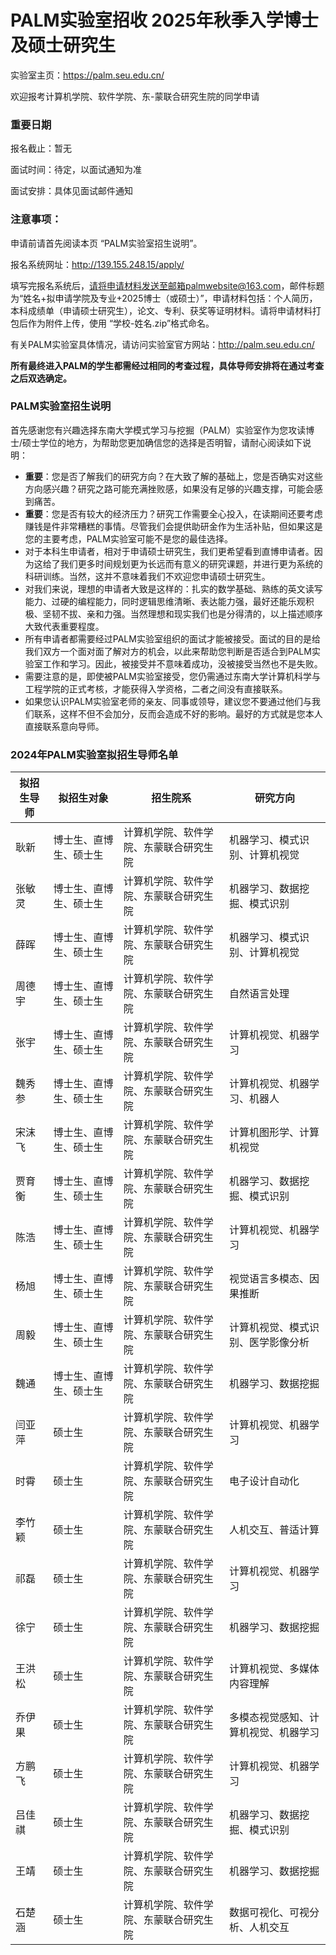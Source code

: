# PALM实验室招收 2025年秋季入学博士及硕士研究生
实验室主页：https://palm.seu.edu.cn/

欢迎报考计算机学院、软件学院、东-蒙联合研究生院的同学申请

### 重要日期

报名截止：暂无

面试时间：待定，以面试通知为准

面试安排：具体见面试邮件通知

### 注意事项：

申请前请首先阅读本页 “PALM实验室招生说明”。

报名系统网址：http://139.155.248.15/apply/

填写完报名系统后，请将申请材料发送至邮箱palmwebsite@163.com，邮件标题为“姓名+拟申请学院及专业+2025博士（或硕士）”，申请材料包括：个人简历，本科成绩单（申请硕士研究生），论文、专利、获奖等证明材料。请将申请材料打包后作为附件上传，使用 “学校-姓名.zip”格式命名。

有关PALM实验室具体情况，请访问实验室官方网站：http://palm.seu.edu.cn/

**所有最终进入PALM的学生都需经过相同的考查过程，具体导师安排将在通过考查之后双选确定。**

### PALM实验室招生说明

首先感谢您有兴趣选择东南大学模式学习与挖掘（PALM）实验室作为您攻读博士/硕士学位的地方，为帮助您更加确信您的选择是否明智，请耐心阅读如下说明：

- **重要**：您是否了解我们的研究方向？在大致了解的基础上，您是否确实对这些方向感兴趣？研究之路可能充满挫败感，如果没有足够的兴趣支撑，可能会感到痛苦。
- **重要**：您是否有较大的经济压力？研究工作需要全心投入，在读期间还要考虑赚钱是件非常糟糕的事情。尽管我们会提供助研金作为生活补贴，但如果这是您的主要考虑，PALM实验室可能不是您的最佳选择。
- 对于本科生申请者，相对于申请硕士研究生，我们更希望看到直博申请者。因为这给了我们更多时间规划更为长远而有意义的研究课题，并进行更为系统的科研训练。当然，这并不意味着我们不欢迎您申请硕士研究生。
- 对我们来说，理想的申请者大致是这样的：扎实的数学基础、熟练的英文读写能力、过硬的编程能力，同时逻辑思维清晰、表达能力强，最好还能乐观积极、坚韧不拔、亲和力强。当然理想和现实我们也是分得清的，以上描述顺序大致代表重要程度。
- 所有申请者都需要经过PALM实验室组织的面试才能被接受。面试的目的是给我们双方一个面对面了解对方的机会，以此来帮助您判断是否适合到PALM实验室工作和学习。因此，被接受并不意味着成功，没被接受当然也不是失败。
- 需要注意的是，即使被PALM实验室接受，您仍需通过东南大学计算机科学与工程学院的正式考核，才能获得入学资格，二者之间没有直接联系。
- 如果您认识PALM实验室老师的亲友、同事或领导，建议您不要通过他们与我们联系，这样不但不会加分，反而会造成不好的影响。最好的方式就是您本人直接联系意向导师。

### 2024年PALM实验室拟招生导师名单

| **拟招生导师** | **拟招生对象**         | **招生院系**                           | **研究方向**                         |
| -------------- | ---------------------- | -------------------------------------- | ------------------------------------ |
| 耿新           | 博士生、直博生、硕士生 | 计算机学院、软件学院、东蒙联合研究生院 | 机器学习、模式识别、计算机视觉       |
| 张敏灵         | 博士生、直博生、硕士生 | 计算机学院、软件学院、东蒙联合研究生院 | 机器学习、数据挖掘、模式识别         |
| 薛晖           | 博士生、直博生、硕士生 | 计算机学院、软件学院、东蒙联合研究生院 | 机器学习、模式识别、计算机视觉       |
| 周德宇         | 博士生、直博生、硕士生 | 计算机学院、软件学院、东蒙联合研究生院 | 自然语言处理                         |
| 张宇           | 博士生、直博生、硕士生 | 计算机学院、软件学院、东蒙联合研究生院 | 计算机视觉、机器学习                 |
| 魏秀参         | 博士生、直博生、硕士生 | 计算机学院、软件学院、东蒙联合研究生院 | 计算机视觉、机器学习、机器人         |
| 宋沫飞         | 博士生、直博生、硕士生 | 计算机学院、软件学院、东蒙联合研究生院 | 计算机图形学、计算机视觉             |
| 贾育衡         | 博士生、直博生、硕士生 | 计算机学院、软件学院、东蒙联合研究生院 | 机器学习、数据挖掘、模式识别         |
| 陈浩           | 博士生、直博生、硕士生 | 计算机学院、软件学院、东蒙联合研究生院 | 计算机视觉、机器学习                 |
| 杨旭           | 博士生、直博生、硕士生 | 计算机学院、软件学院、东蒙联合研究生院 | 视觉语言多模态、因果推断             |
| 周毅           | 博士生、直博生、硕士生 | 计算机学院、软件学院、东蒙联合研究生院 | 计算机视觉、模式识别、医学影像分析   |
| 魏通           | 博士生、直博生、硕士生 | 计算机学院、软件学院、东蒙联合研究生院 | 机器学习、数据挖掘                   |
| 闫亚萍         | 硕士生                 | 计算机学院、软件学院、东蒙联合研究生院 | 计算机视觉、机器学习                 |
| 时霄           | 硕士生                 | 计算机学院、软件学院、东蒙联合研究生院 | 电子设计自动化                       |
| 李竹颖         | 硕士生                 | 计算机学院、软件学院、东蒙联合研究生院 | 人机交互、普适计算                   |
| 祁磊           | 硕士生                 | 计算机学院、软件学院、东蒙联合研究生院 | 计算机视觉、机器学习                 |
| 徐宁           | 硕士生                 | 计算机学院、软件学院、东蒙联合研究生院 | 机器学习、数据挖掘                   |
| 王洪松         | 硕士生                 | 计算机学院、软件学院、东蒙联合研究生院 | 计算机视觉、多媒体内容理解           |
| 乔伊果         | 硕士生                 | 计算机学院、软件学院、东蒙联合研究生院 | 多模态视觉感知、计算机视觉、机器学习 |
| 方鹏飞         | 硕士生                 | 计算机学院、软件学院、东蒙联合研究生院 | 计算机视觉、机器学习                 |
| 吕佳祺         | 硕士生                 | 计算机学院、软件学院、东蒙联合研究生院 | 机器学习、数据挖掘、模式识别         |
| 王靖           | 硕士生                 | 计算机学院、软件学院、东蒙联合研究生院 | 机器学习、数据挖掘                   |
| 石楚涵         | 硕士生                 | 计算机学院、软件学院、东蒙联合研究生院 | 数据可视化、可视分析、人机交互       |
